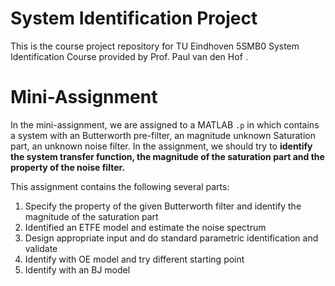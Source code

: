 # System Identification Project

This is the course project repository for TU Eindhoven 5SMB0 System Identification Course provided by Prof. Paul van den Hof .

# Mini-Assignment

In the mini-assignment, we are assigned to a MATLAB `.p` in which contains a system with an Butterworth pre-filter, an magnitude unknown Saturation part, an unknown noise filter. In the assignment, we should try to **identify the system transfer function, the magnitude of the saturation part and the property of the noise filter.**

 This assignment contains the following several parts:

1. Specify the property of the given Butterworth filter and identify the magnitude of the saturation part
2. Identified an ETFE model and estimate the noise spectrum
3. Design appropriate input and do standard parametric identification and validate
4. Identify with OE model and try different starting point
5. Identify with an BJ model 
